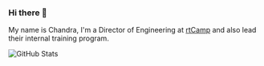 ### Hi there 👋

My name is Chandra, I'm a Director of Engineering at [rtCamp](https://github.com/rtCamp/) and also lead their internal training program.

![GitHub Stats](https://github-readme-stats.vercel.app/api?username=chandrapatel&count_private=true&hide=stars&show_icons=true&theme=shades-of-purple)

<!--
**chandrapatel/chandrapatel** is a ✨ _special_ ✨ repository because its `README.md` (this file) appears on your GitHub profile.

Here are some ideas to get you started:

- 🔭 I’m currently working on ...
- 🌱 I’m currently learning ...
- 👯 I’m looking to collaborate on ...
- 🤔 I’m looking for help with ...
- 💬 Ask me about ...
- 📫 How to reach me: ...
- 😄 Pronouns: ...
- ⚡ Fun fact: ...
-->
